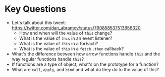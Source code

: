 # Key Questions
* Let's talk about this tweet: https://twitter.com/dan_abramov/status/790858537513656320
  * How and when will the value of `this` change?
  * What is the value of `this` in an event listener?
  * What is the value of `this` in a forEach?
  * What is the value of `this` in a `fetch` `.then` callback?
* What's the difference between how arrow functions handle `this` and the way regular functions handle `this`?
* If functions are a type of object, what's on the prototype for a function?
* What are `call`, `apply`, and `bind` and what do they do to the value of this?
